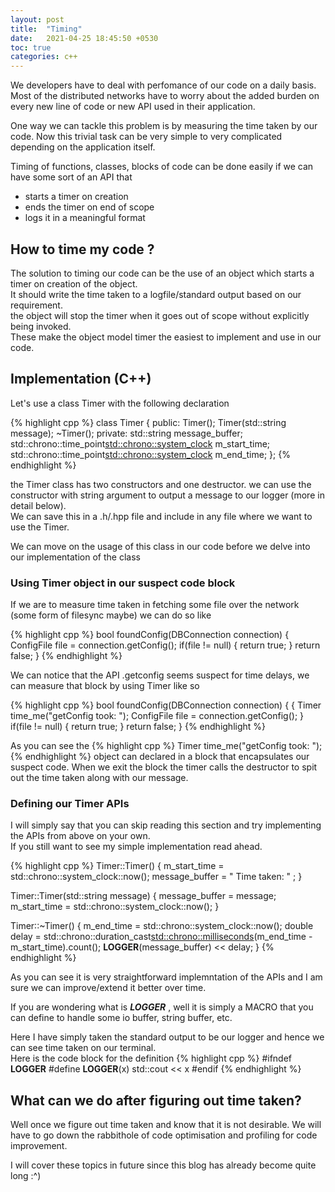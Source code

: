 ```yaml
---
layout: post 
title:  "Timing"
date:   2021-04-25 18:45:50 +0530
toc: true
categories: c++ 
---
```


We developers have to deal with perfomance of our code on a daily basis.  
Most of the distributed networks have to worry about the added burden on every new line of code or new API used in their application.

One way we can tackle this problem is by measuring the time taken by our code. 
Now this trivial task can be very simple to very complicated depending on the application itself.

Timing of functions, classes, blocks of code can be done easily if we can have some sort of an API that 
* starts a timer on creation
* ends the timer on end of scope
* logs it in a meaningful format 


## How to time my code ? 

The solution to timing our code can be the use of an object which starts a timer on creation of the object.  
It should write the time taken to a logfile/standard output based on our requirement.  
the object will stop the timer when it goes out of scope without explicitly being invoked.  
These make the object model timer the easiest to implement and use in our code. 

## Implementation (C++)

Let's use a class Timer with the following declaration

{% highlight cpp %}
class Timer {
	public:
		Timer();
		Timer(std::string message);
		~Timer();
	private:
		std::string message_buffer;
		std::chrono::time_point<std::chrono::system_clock> m_start_time;
		std::chrono::time_point<std::chrono::system_clock> m_end_time;
};
{% endhighlight %}

the Timer class has two constructors and one destructor.
we can use the constructor with string argument to output a message to our logger (more in detail below).  
We can save this in a .h/.hpp file and include in any file where we want to use the Timer.

We can move on the usage of this class in our code before we delve into our implementation of the class

### Using Timer object in our suspect code block

If we are to measure time taken in fetching some file over the network (some form of filesync maybe) we can do so like 

{% highlight cpp %}
bool foundConfig(DBConnection connection) {
	ConfigFile file = connection.getConfig();
	if(file != null)
	{
		return true;
	}
	return false;
}
{% endhighlight %}

We can notice that the API .getconfig seems suspect for time delays, we can measure that block by using Timer like so

{% highlight cpp %}
bool foundConfig(DBConnection connection) {
	{
		Timer time_me("getConfig took: ");
		ConfigFile file = connection.getConfig();
	}
	if(file != null)
	{
		return true;
	}
	return false;
}
{% endhighlight %}

As you can see the {% highlight cpp %} Timer time_me("getConfig took: "); {% endhighlight %} object can declared in a block that encapsulates our suspect code.
When we exit the block the timer calls the destructor to spit out the time taken along with our message.

### Defining our Timer APIs

I will simply say that you can skip reading this section and try implementing the APIs from above on your own.  
If you still want to see my simple implementation read ahead.

{% highlight cpp %}
Timer::Timer()
{
	m_start_time = std::chrono::system_clock::now();
	message_buffer = " Time taken: " ;
}

Timer::Timer(std::string message)
{
	message_buffer = message;
	m_start_time = std::chrono::system_clock::now();
}

Timer::~Timer()
{
	m_end_time = std::chrono::system_clock::now(); 
	double delay = std::chrono::duration_cast<std::chrono::milliseconds>(m_end_time - m_start_time).count(); 
	__LOGGER__(message_buffer) << delay;
}
{% endhighlight %}

As you can see it is very straightforward implemntation of the APIs and I am sure we can improve/extend it better over time.


If you are wondering what is *__LOGGER__* , well it is simply a MACRO that you can define to handle some io buffer, string buffer, etc. 

Here I have simply taken the standard output to be our logger and hence we can see time taken on our terminal.  
Here is the code block for the definition 
{% highlight cpp %}
#ifndef __LOGGER__
#define __LOGGER__(x) std::cout << x 
#endif
{% endhighlight %}

## What can we do after figuring out time taken? 

Well once we figure out time taken and know that it is not desirable.
We will have to go down the rabbithole of code optimisation and profiling for code improvement. 

I will cover these topics in future since this blog has already become quite long :^) 

